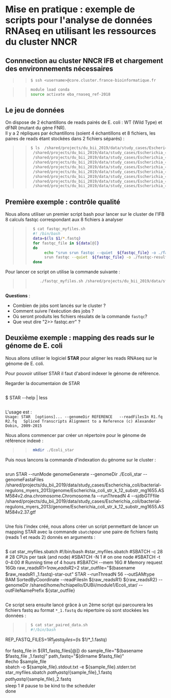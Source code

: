 # Mise en pratique : exemple de scripts pour l'analyse de données RNAseq en utilisant les ressources du cluster NNCR  

## Connnection au cluster NNCR IFB et chargement des environnements nécessaires

> > ```bash
> > $ ssh <username>@core.cluster.france-bioinformatique.fr
> > ```

> > ```bash
> > module load conda
> > source activate eba_rnaseq_ref-2018
> >```

## Le jeu de données

On dispose de 2 échantillons de reads pairés de E. coli : WT (Wild Type) et dFNR (mutant du gène FNR).  
Il y a 2 répliques par échantillons (soient 4 échantillons et 8 fichiers, les paires de reads étant stockées dans 2 fichiers séparés) :

> > ```bash
> > $ ls  /shared/projects/du_bii_2019/data/study_cases/Escherichia_coli/bacterial-regulons_myers_2013/RNA-seq/fastq/*.fastq
> >  /shared/projects/du_bii_2019/data/study_cases/Escherichia_coli/bacterial-regulons_myers_2013/RNA-seq/fastq/dFNR1_1.fastq
> >  /shared/projects/du_bii_2019/data/study_cases/Escherichia_coli/bacterial-regulons_myers_2013/RNA-seq/fastq/dFNR1_2.fastq
> >  /shared/projects/du_bii_2019/data/study_cases/Escherichia_coli/bacterial-regulons_myers_2013/RNA-seq/fastq/dFNR2_1.fastq
> >  /shared/projects/du_bii_2019/data/study_cases/Escherichia_coli/bacterial-regulons_myers_2013/RNA-seq/fastq/dFNR2_2.fastq
> >  /shared/projects/du_bii_2019/data/study_cases/Escherichia_coli/bacterial-regulons_myers_2013/RNA-seq/fastq/WT1_1.fastq
> >  /shared/projects/du_bii_2019/data/study_cases/Escherichia_coli/bacterial-regulons_myers_2013/RNA-seq/fastq/WT1_2.fastq
> >  /shared/projects/du_bii_2019/data/study_cases/Escherichia_coli/bacterial-regulons_myers_2013/RNA-seq/fastq/WT2_1.fastq
> >  /shared/projects/du_bii_2019/data/study_cases/Escherichia_coli/bacterial-regulons_myers_2013/RNA-seq/fastq/WT2_2.fastq
> > 
> >```

## Première exemple : contrôle qualité

Nous allons utiliser un premier script bash pour lancer sur le cluster de l'IFB 8 calculs fastqc correspondant aux 8 fichiers à analyser

> > ```bash
> >  $ cat fastqc_myfiles.sh  
> >  #! /bin/bash  
> >  data=$(ls $1/*.fastq)   
> >  for fastqc_file in ${data[@]} 
> >  do  
> >       echo "srun srun fastqc --quiet  ${fastqc_file} -o ./fastqc-results/ 2>> fastqc.err "
> >       srun fastqc --quiet  ${fastqc_file} -o ./fastqc-results/ 2>> fastqc.err  & 
> >  done  
> > 
> >```

Pour lancer ce script on utilise la commande suivante :

> > ```bash  
> >     ./fastqc_myfiles.sh /shared/projects/du_bii_2019/data/study_cases/Escherichia_coli/bacterial-regulons_myers_2013/RNA-seq/fastq
> >  
> >```

**Questions** :   
- Combien de jobs sont lancés sur le cluster ?  
- Comment suivre l'éxécution des jobs ?  
- Où seront produits les fichiers résulats de la commande `fastqc`?  
- Que veut dire "2>> fastqc.err" ?  

## Deuxième exemple : mapping des reads sur le génome de E. coli

Nous allons utiliser le logiciel **STAR** pour aligner les reads RNAseq sur le génome de E. coli.  

Pour pouvoir utiliser STAR il faut d'abord indexer le génome de référence.  

Regarder la documentaion de STAR  
> > ```bash  
$ STAR --help | less

> >```

L'usage est :  
 `Usage: STAR  [options]... --genomeDir REFERENCE   --readFilesIn R1.fq R2.fq  
  Spliced Transcripts Alignment to a Reference (c) Alexander Dobin, 2009-2015`  

Nous allons commencer par créer un répertoire pour le génome de référence indexé :  
> > ```bash  
> >  mkdir ./Ecoli_star
> > 
> >```

Puis nous lancons la commande d'indexation du génome sur le cluster :  

> > ```bash  
srun STAR --runMode genomeGenerate --genomeDir ./Ecoli_star --genomeFastaFiles /shared/projects/du_bii_2019/data/study_cases/Escherichia_coli/bacterial-regulons_myers_2013/genome/Escherichia_coli_str_k_12_substr_mg1655.ASM584v2.dna.chromosome.Chromosome.fa  --runThreadN 4 --sjdbGTFfile /shared/projects/du_bii_2019/data/study_cases/Escherichia_coli/bacterial-regulons_myers_2013/genome/Escherichia_coli_str_k_12_substr_mg1655.ASM584v2.37.gtf
> >```

Une fois l'index créé, nous allons créer un script permettant de lancer un mapping STAR avec la commande `sbatch`pour une paire de fichiers fastq (reads 1 et reads 2) donnés en arguments :

> > ```bash
$ cat star_myfiles.sbatch 
#!/bin/bash
#star_myfiles.sbatch
#SBATCH -c 28 # 28 CPUs per task (and node)
#SBATCH -N 1 # on one node
#SBATCH -t 0-4:00 # Running time of 4 hours
#SBATCH --mem 16G # Memory request 16Gb
raw_readsR1=$1
raw_readsR2=$2
star_outfile="$(basename $raw_readsR1 _1.fastq)-star-out"
STAR --runThreadN 56 --outSAMtype BAM SortedByCoordinate --readFilesIn ${raw_readsR1} ${raw_readsR2} --genomeDir /shared/home/hchiapello/DUBii/module1/Ecoli_star/ --outFileNamePrefix ${star_outfile}
 
> >```

Ce script sera ensuite lancé grâce à un 2ème script qui parcourera les fichiers fastq au format `*_1.fastq` du répertoire où sont stockées les données :  

> > ```bash
> > $ cat star_paired_data.sh
> > #!/bin/bash
REP_FASTQ_FILES=$1
R1_fastq_files=$(ls $1/*_1.fastq)

for fastq_file in ${R1_fastq_files[@]}
do 
       sample_file="$(basename $fastq_file _1.fastq)"   
       path_fastq="$(dirname $fastq_file)"  
       #echo $sample_file  
       sbatch -o ${sample_file}.stdout.txt -e ${sample_file}.stderr.txt star_myfiles.sbatch ${path_fastq}/${sample_file}_1.fastq ${path_fastq}/${sample_file}_2.fastq  
       sleep 1 # pause to be kind to the scheduler  
done  
> > 
> >```


